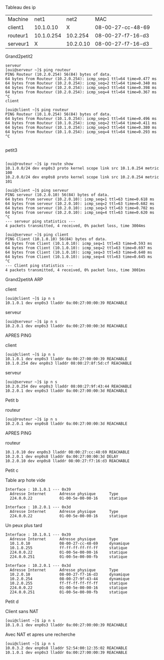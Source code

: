 Tableau des ip
<table>
  <tr>
    <td>Machine</td><td>net1</td><td>net2</td><td>MAC</td>
  </tr>
  <tr>
    <td>client1</td><td>10.1.0.10</td><td>X</td><td>08-00-27-cc-48-69</td>
  </tr>
  <tr>
    <td>routeur1</td><td>10.1.0.254</td><td>10.2.254</td><td>08-00-27-f7-16-d3</td>
  </tr>
  <tr>
    <td>serveur1</td><td>X</td><td>10.2.0.10</td><td>08-00-27-f7-16-d3</td>
  </tr>
</table>

Grand2petit2
```
serveur
[oui@serveur ~]$ ping routeur
PING Routeur (10.2.0.254) 56(84) bytes of data.
64 bytes from Routeur (10.2.0.254): icmp_seq=1 ttl=64 time=0.477 ms
64 bytes from Routeur (10.2.0.254): icmp_seq=2 ttl=64 time=0.340 ms
64 bytes from Routeur (10.2.0.254): icmp_seq=3 ttl=64 time=0.398 ms
64 bytes from Routeur (10.2.0.254): icmp_seq=4 ttl=64 time=0.367 ms
^C
client

[oui@client ~]$ ping routeur
PING Routeur (10.1.0.254) 56(84) bytes of data.
64 bytes from Routeur (10.1.0.254): icmp_seq=1 ttl=64 time=0.496 ms
64 bytes from Routeur (10.1.0.254): icmp_seq=2 ttl=64 time=0.411 ms
64 bytes from Routeur (10.1.0.254): icmp_seq=3 ttl=64 time=0.380 ms
64 bytes from Routeur (10.1.0.254): icmp_seq=4 ttl=64 time=0.293 ms
^C


```

petit3

```

[oui@routeur ~]$ ip route show
10.1.0.0/24 dev enp0s3 proto kernel scope link src 10.1.0.254 metric 100
10.2.0.0/24 dev enp0s8 proto kernel scope link src 10.2.0.254 metric 101

[oui@client ~]$ ping serveur
PING serveur (10.2.0.10) 56(84) bytes of data.
64 bytes from serveur (10.2.0.10): icmp_seq=1 ttl=63 time=0.618 ms
64 bytes from serveur (10.2.0.10): icmp_seq=2 ttl=63 time=0.682 ms
64 bytes from serveur (10.2.0.10): icmp_seq=3 ttl=63 time=0.702 ms
64 bytes from serveur (10.2.0.10): icmp_seq=4 ttl=63 time=0.620 ms
^C
--- serveur ping statistics ---
4 packets transmitted, 4 received, 0% packet loss, time 3004ms

[oui@serveur ~]$ ping client
PING Client (10.1.0.10) 56(84) bytes of data.
64 bytes from Client (10.1.0.10): icmp_seq=1 ttl=63 time=0.593 ms
64 bytes from Client (10.1.0.10): icmp_seq=2 ttl=63 time=0.697 ms
64 bytes from Client (10.1.0.10): icmp_seq=3 ttl=63 time=0.640 ms
64 bytes from Client (10.1.0.10): icmp_seq=4 ttl=63 time=0.645 ms
^C
--- Client ping statistics ---
4 packets transmitted, 4 received, 0% packet loss, time 3001ms

```

Grand2petitA
ARP

client
```
[oui@client ~]$ ip n s
10.1.0.1 dev enp0s3 lladdr 0a:00:27:00:00:39 REACHABLE

```

serveur 
```
[oui@serveur ~]$ ip n s
10.2.0.1 dev enp0s3 lladdr 0a:00:27:00:00:3d REACHABLE
```
APRES PING 

client
```
[oui@client ~]$ ip n s
10.1.0.1 dev enp0s3 lladdr 0a:00:27:00:00:39 REACHABLE
10.1.0.254 dev enp0s3 lladdr 08:00:27:8f:5d:cf REACHABLE

```

serveur
```
[oui@serveur ~]$ ip n s
10.2.0.254 dev enp0s3 lladdr 08:00:27:9f:43:44 REACHABLE
10.2.0.1 dev enp0s3 lladdr 0a:00:27:00:00:3d REACHABLE

```

Petit b

routeur
```
[oui@routeur ~]$ ip n s
10.2.0.1 dev enp0s8 lladdr 0a:00:27:00:00:3d REACHABLE

```

APRES PING


routeur
```
10.1.0.10 dev enp0s3 lladdr 08:00:27:cc:48:69 REACHABLE
10.2.0.1 dev enp0s8 lladdr 0a:00:27:00:00:3d DELAY
10.2.0.10 dev enp0s8 lladdr 08:00:27:f7:16:d3 REACHABLE

```

Petit c

Table arp hote vide
```
Interface : 10.1.0.1 --- 0x39
  Adresse Internet      Adresse physique      Type
  224.0.0.22            01-00-5e-00-00-16     statique

Interface : 10.2.0.1 --- 0x3d
  Adresse Internet      Adresse physique      Type
  224.0.0.22            01-00-5e-00-00-16     statique
```
Un peux plus tard 

```
Interface : 10.1.0.1 --- 0x39
  Adresse Internet      Adresse physique      Type
  10.1.0.10             08-00-27-cc-48-69     dynamique
  10.1.0.255            ff-ff-ff-ff-ff-ff     statique
  224.0.0.22            01-00-5e-00-00-16     statique
  224.0.0.251           01-00-5e-00-00-fb     statique

Interface : 10.2.0.1 --- 0x3d
  Adresse Internet      Adresse physique      Type
  10.2.0.10             08-00-27-f7-16-d3     dynamique
  10.2.0.254            08-00-27-9f-43-44     dynamique
  10.2.0.255            ff-ff-ff-ff-ff-ff     statique
  224.0.0.22            01-00-5e-00-00-16     statique
  224.0.0.251           01-00-5e-00-00-fb     statique
```

Petit d

Client sans NAT 
```
[oui@client ~]$ ip n s
10.1.0.1 dev enp0s3 lladdr 0a:00:27:00:00:39 REACHABLE
```
Avec NAT et apres une recherche

```
[oui@client ~]$ ip n s
10.0.3.2 dev enp0s8 lladdr 52:54:00:12:35:02 REACHABLE
10.1.0.1 dev enp0s3 lladdr 0a:00:27:00:00:39 REACHABLE

```


